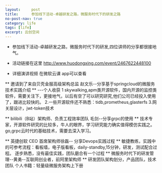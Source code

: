 ```yaml
---
layout:     post
title:      参加线下活动-卓越研发之路，微服务时代下的研发之路
no-post-nav: true
category: life
tags: [life]
excerpt: 云创空间
---
```

* 参加线下活动-卓越研发之路，微服务时代下的研发,四位讲师的分享都很接地气。

* 活动链接在这里 http://www.huodongxing.com/event/2467622448100
* 详细演讲视频 在微软云课 app可以查看

** 邀请到了来自贝壳金服高级架构总监 赵文乐--分享基于springcloud的微服务技术实践介绍 **
 ---个人收获
 1 skywalking,apm类开源软件，国内开源的监控类软件，需要关注下，更接地气，以后有空了可以研究研究,他们公司已经投入使用了，跟进比较快的。
 2.一些开源软件还不熟悉：tidb,prometheus,glasterfs
 3.网关层设计，jwt-token技术
 
** bilibili（B站）架构师、负责工程效率团队 毛剑--分享grpc的使用 **
  技术专家，开源软件研究的比较多，牛人的眼界，学习研究能力确实值得模仿实践之。
  go,grpc云时代的基础技术，需要去深入学习。

** 英捷创软 CEO 首席架构师徐磊-- 分享Devops实践过程 **
  敏捷教练，实践中的可参考流程：看板墙，电子版看板，daily-standby,15分钟，研发，测试配合过程。
  逐步熟悉，没有最佳实践，团队磨合有一个过程
** 微服务时代下的研发管理--黄勇--互联网创业者，前阿里架构师 **
  研发团队架构划分，产品团队，技术团队
  个人书籍：轻量级微服务架构上下册
